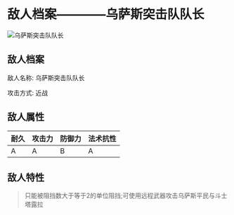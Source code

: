 # 敌人档案————乌萨斯突击队队长

![乌萨斯突击队队长](./eneIcons/乌萨斯突击队队长.png)

## 敌人档案

敌人名称: 乌萨斯突击队队长

攻击方式: 近战

## 敌人属性

| 耐久      | 攻击力  | 防御力 | 法术抗性 |
|---------|------|-----|------|
| A | A | B | A |

## 敌人特性
> 只能被阻挡数大于等于2的单位阻挡;可使用远程武器攻击乌萨斯平民与斗士塔露拉
